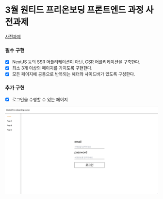 # 3월 원티드 프리온보딩 프론트엔드 과정 사전과제

[사전과제](http://www.google.co.kr)

### 필수 구현

- [x] NextJS 등의 SSR 어플리케이션이 아닌, CSR 어플리케이션을 구축한다.
- [x] 최소 3개 이상의 페이지를 가지도록 구현한다.
- [x] 모든 페이지에 공통으로 반복되는 헤더와 사이드바가 있도록 구성한다.

### 추가 구현

- [x] 로그인을 수행할 수 있는 페이지

![sample-image](./sample.png)
